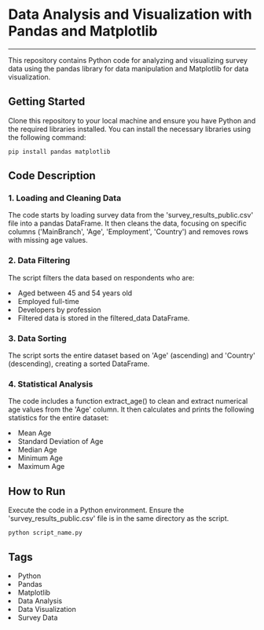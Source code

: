 # Data Analysis and Visualization with Pandas and Matplotlib

<hr>
This repository contains Python code for analyzing and visualizing survey data using the pandas library for data manipulation and Matplotlib for data visualization.

## Getting Started

Clone this repository to your local machine and ensure you have Python and the required libraries installed. You can
install the necessary libraries using the following command:


<!DOCTYPE html>
<html lang="en">

<head>
    <meta charset="UTF-8">
    <meta name="viewport" content="width=device-width, initial-scale=1.0">
    <title>Bash Visual</title>
</head>

<body>

    pip install pandas matplotlib

</body>
</html>

## Code Description

### 1. Loading and Cleaning Data

The code starts by loading survey data from the 'survey_results_public.csv' file into a pandas DataFrame. It then cleans
the data, focusing on specific columns ('MainBranch', 'Age', 'Employment', 'Country') and removes rows with missing age
values.

### 2. Data Filtering

The script filters the data based on respondents who are:

<li>Aged between 45 and 54 years old</li>
<li>Employed full-time</li>
<li>Developers by profession</li>
<li>Filtered data is stored in the filtered_data DataFrame.</li>

### 3. Data Sorting

The script sorts the entire dataset based on 'Age' (ascending) and 'Country' (descending), creating a sorted DataFrame.

### 4. Statistical Analysis

The code includes a function extract_age() to clean and extract numerical age values from the 'Age' column. It then
calculates and prints the following statistics for the entire dataset:

<li>Mean Age</li>
<li>Standard Deviation of Age</li>
<li>Median Age</li>
<li>Minimum Age</li>
<li>Maximum Age</li>

## How to Run

Execute the code in a Python environment. Ensure the 'survey_results_public.csv' file is in the same directory as the
script.

<!DOCTYPE html>
<html lang="en">

<head>
    <meta charset="UTF-8">
    <meta name="viewport" content="width=device-width, initial-scale=1.0">
    <title>Bash Visual</title>
</head>

<body>

    python script_name.py

</body>
</html>

## Tags

<li>Python</li>
<li>Pandas</li>
<li>Matplotlib</li>
<li>Data Analysis</li>
<li>Data Visualization</li>
<li>Survey Data</li>